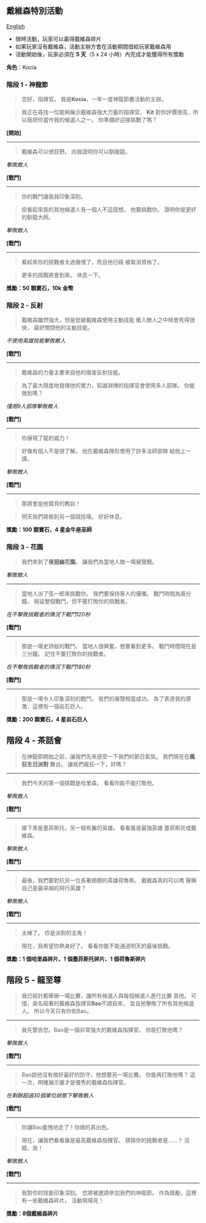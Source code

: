 ## 戴維森特別活動

 [English](special-event-davison.md)

 * 限時活動，玩家可以贏得戴維森碎片
 * 如果玩家沒有戴維森，活動主辦方會在活動期間借給玩家戴維森用
 * 活動開始後，玩家必須在 **5 天**（5 x 24 小時）內完成才能獲得所有獎勵

 **角色**：Kocia

 ### 階段 1 - 神龍節

 > 您好，指揮官。 我是**Kocia**，一年一度神龍節慶活動的主辦。

 > 我正在尋找一位能夠展示戴維森強大力量的指揮官。
 > **Kit** 對你評價很高，所以我把你當作我的候選人之一。
 > 你準備好迎接挑戰了嗎？
 
 **[開始]**

 ----
 > 戴維森可以很狂野。 向我證明你可以馴服龍。

 *擊敗敵人*

 **[戰鬥]**

 ----
 > 你的戰鬥讓我我印象深刻。

 > 但看起來我的其他候選人有一個人不這麼想。 他要挑戰你。
 > 證明你是更好的馴龍大師。

 *擊敗敵人*

 **[戰鬥]**

 ----
 > 看起來你的挑戰者太過傲慢了，而且他已經
 > 被取消資格了。

 > 更多的挑戰將會到來。 休息一下。

 **獎勵：50 顆寶石，10k 金幣**

 ### 階段 2 - 反射
 
 > 戴維森雖然強大，但是低級戴維森使用主動技能
 > 衝入敵人之中時會死得很快，
 > 最好關閉他的主動技能。

 *不使用英雄技能擊敗敵人*

 **[戰鬥]**
 
 ----

 > 戴維森的力量主要來自他的傷害反射技能。

 > 為了最大限度地發揮他的實力，知識淵博的指揮官會使用多人部隊。
 > 你能做到嗎？

 *僅用9人部隊擊敗敵人*

 **[戰鬥]**

 ----
 > 你展現了龍的威力！

 > 好像有個人不是很了解。 他在戴維森隊形使用了許多法師部隊
 > 給他上一課。

 *擊敗敵人*

 **[戰鬥]**

 ----
 > 那將會是他寶貝的教訓！

 > 明天我們將搬到另一個競技場。 好好休息。
 
 **獎勵：100 顆寶石，4 星金牛座巫師**

 ### 階段 3 - 花園

 > 我們來到了**夜迴幽花園**。 讓我們為當地人做一場展覽戰。

 *擊敗敵人*

 ----

 > 當地人派了弦一郎來挑戰你。 我們要保持客人的優雅。
 > 戰鬥時間為兩分鐘。 拖延整個戰鬥，但不要打敗你的挑戰者。

 *在不擊敗挑戰者的情況下戰鬥120秒*

 **[戰鬥]**

 ----

 > 那是一場史詩般的戰鬥。 當地人很興奮，想要看到更多。
 > 戰鬥時間現在是三分鐘。 記住不要打敗你的挑戰者。

 *在不擊敗挑戰者的情況下戰鬥180秒*

 **[戰鬥]**

 ----

 > 那是一場令人印象深刻的戰鬥。 我們的展覽相當成功。
 > 為了表達我的感激，這裡有一個岩石巨人。

 **獎勵：200 顆寶石，4 星岩石巨人**

 ## 階段 4 - 茶話會

 > 在神龍節開始之前，讓我們先來感受一下我們的節日氣氛。
 > 我們現在在**瘋狂生日派對** 舞台。 讓我們瘋狂一下，好嗎？

 ----

 > 我們今天的第一個挑戰是哈里森。 看看你能不能打敗他。

 *擊敗敵人*

 **[戰鬥]**

 ----

 > 接下來是墨菲斯托，另一個有翼的英雄。 看看誰是最強英雄
 > 墨菲斯託或戴維森。

 *擊敗敵人*

 **[戰鬥]**

 ----

 > 最後，我們要對抗另一位長著翅膀的英雄荷魯斯。 戴維森真的可以嗎
 > 聲稱自己是最卓越的飛行英雄？

 *擊敗敵人*

 **[戰鬥]**

 ----

 > 太棒了。 你是派對的主角！

 > 現在，我希望你熱身好了。 看看你能不能通過明天的最後挑戰。

 **獎勵：1 個哈里森碎片、1 個墨菲斯托碎片、1 個荷魯斯碎片**

 ## 階段 5 - 龍至尊

 > 我已經計劃舉辦一場比賽，讓所有候選人與每個候選人進行比賽
 > 其他。 可惜，臭名昭著的戴維森指揮官**Bao**不請自來，
 > 並且他擊敗了所有其他候選人。 所以今天只有你和Bao。

 ----

 > 我先警告您。Bao是一個非常強大的戴維森指揮官。 你能打敗他嗎？

 *擊敗敵人*

 **[戰鬥]**

 ----

 > Bao說他沒有做好最好的防守，他想要另一場比賽。
 > 你能再打敗他嗎？ 這一次，明確展示誰才是優秀的戴維森指揮官。

 *在剩餘超過30個單位狀態下擊敗敵人*

 **[戰鬥]**

 ----

 > 你讓Bao羞愧地走了！你做的真出色。

 > 現在，讓我們看看誰是最高戴維森指揮官。
 > 猜猜你的挑戰者是……？ 沒錯，我！

 *擊敗敵人*

 **[戰鬥]**

 ----

 > 我對你的技能印象深刻。 您將被邀請參加我們的神龍節。
 > 作為獎勵，這裡有一些戴維森碎片。 活動現場見！

 **獎勵：8個戴維森碎片**
